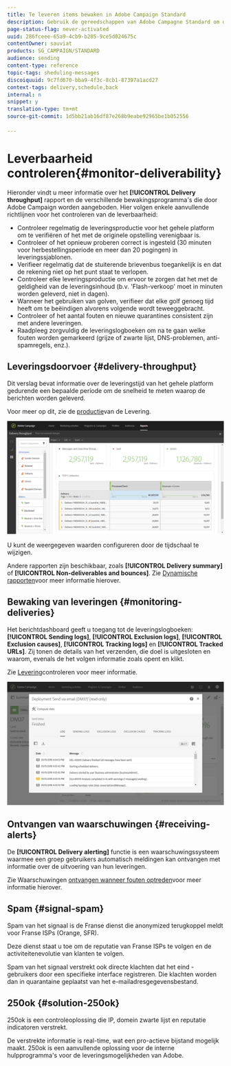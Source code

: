 ```yaml
---
title: Te leveren items bewaken in Adobe Campaign Standard
description: Gebruik de gereedschappen van Adobe Campagne Standard om de prestaties van uw platform te controleren.
page-status-flag: never-activated
uuid: 286fceee-65a9-4cb9-b205-9ce5d024675c
contentOwner: sauviat
products: SG_CAMPAIGN/STANDARD
audience: sending
content-type: reference
topic-tags: sheduling-messages
discoiquuid: 9c7fd670-bba9-4f3c-8cb1-87397a1acd27
context-tags: delivery,schedule,back
internal: n
snippet: y
translation-type: tm+mt
source-git-commit: 1d5bb21ab16df87e268b9eabe92965be1b052556

---
```



# Leverbaarheid controleren{#monitor-deliverability}

Hieronder vindt u meer informatie over het **[!UICONTROL Delivery throughput]** rapport en de verschillende bewakingsprogramma&#39;s die door Adobe Campaign worden aangeboden. Hier volgen enkele aanvullende richtlijnen voor het controleren van de leverbaarheid:
* Controleer regelmatig de leveringsproductie voor het gehele platform om te verifiëren of het met de originele opstelling verenigbaar is.
* Controleer of het opnieuw proberen correct is ingesteld (30 minuten voor herbestellingsperiode en meer dan 20 pogingen) in leveringssjablonen.
* Verifieer regelmatig dat de stuiterende brievenbus toegankelijk is en dat de rekening niet op het punt staat te verlopen.
* Controleer elke leveringsproductie om ervoor te zorgen dat het met de geldigheid van de leveringsinhoud (b.v. &#39;Flash-verkoop&#39; moet in minuten worden geleverd, niet in dagen).
* Wanneer het gebruiken van golven, verifieer dat elke golf genoeg tijd heeft om te beëindigen alvorens volgende wordt teweeggebracht.
* Controleer of het aantal fouten en nieuwe quarantines consistent zijn met andere leveringen.
* Raadpleeg zorgvuldig de leveringslogboeken om na te gaan welke fouten worden gemarkeerd (grijze of zwarte lijst, DNS-problemen, anti-spamregels, enz.).

## Leveringsdoorvoer {#delivery-throughput}

Dit verslag bevat informatie over de leveringstijd van het gehele platform gedurende een bepaalde periode om de snelheid te meten waarop de berichten worden geleverd.

Voor meer op dit, zie de [productie](../../reporting/using/delivery-throughput.md)van de Levering.

![](assets/delivery_reports_1.png)

U kunt de weergegeven waarden configureren door de tijdschaal te wijzigen.

Andere rapporten zijn beschikbaar, zoals **[!UICONTROL Delivery summary]** of **[!UICONTROL Non-deliverables and bounces]**. Zie [Dynamische rapporten](../../reporting/using/about-dynamic-reports.md)voor meer informatie hierover.

## Bewaking van leveringen {#monitoring-deliveries}

Het berichtdashboard geeft u toegang tot de leveringslogboeken: **[!UICONTROL Sending logs]**, **[!UICONTROL Exclusion logs]**, **[!UICONTROL Exclusion causes]**, **[!UICONTROL Tracking logs]** en **[!UICONTROL Tracked URLs]**. Zij tonen de details van het verzenden, die doel is uitgesloten en waarom, evenals de het volgen informatie zoals opent en klikt.

Zie [Levering](../../sending/using/monitoring-a-delivery.md)controleren voor meer informatie.

![](assets/sending_delivery1.png)

## Ontvangen van waarschuwingen {#receiving-alerts}

De **[!UICONTROL Delivery alerting]** functie is een waarschuwingssysteem waarmee een groep gebruikers automatisch meldingen kan ontvangen met informatie over de uitvoering van hun leveringen.

Zie Waarschuwingen [ontvangen wanneer fouten optreden](../../sending/using/receiving-alerts-when-failures-happen.md)voor meer informatie hierover.

## Spam {#signal-spam}

Spam van het signaal is de Franse dienst die anonymized terugkoppel meldt voor Franse ISPs (Orange, SFR).

Deze dienst staat u toe om de reputatie van Franse ISPs te volgen en de activiteitenevolutie van klanten te volgen.

Spam van het signaal verstrekt ook directe klachten dat het eind - gebruikers door een specifieke interface registreren. Die klachten worden dan in quarantaine geplaatst van het e-mailadresgegevensbestand.

## 250ok {#solution-250ok}

250ok is een controleoplossing die IP, domein zwarte lijst en reputatie indicatoren verstrekt.

De verstrekte informatie is real-time, wat een pro-actieve bijstand mogelijk maakt. 250ok is een aanvullende oplossing voor de interne hulpprogramma&#39;s voor de leveringsmogelijkheden van Adobe.
